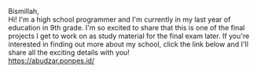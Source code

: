 Bismillah,<br>
Hi! I'm a high school programmer and I'm currently in my last year of education in 9th grade. I'm so excited to share that this is one of the final projects I get to work on 
as study material for the final exam later. If you're interested in finding out more about my school, click the link below and I'll share all the exciting details with you!<br>
https://abudzar.ponpes.id/
